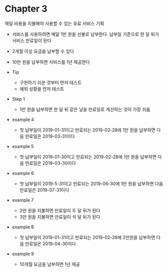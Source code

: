 # Chapter 3
매달 비용을 지불해야 사용할 수 있는 유료 서비스 기획
- 서비스를 사용하려면 매달 1만 원을 선불로 납부한다. 납부일 기준으로 한 달 뒤가 서비스 만료일이 된다
- 2개월 이상 요금을 납부할 수 있다
- 10만 원을 납부하면 서비스를 1년 제공한다

- Tip
  - 구현하기 쉬운 것부터 먼저 테스트 
  - 예외 상황을 먼저 테스트 

- Step 1
  - 1만 원을 납부하면 한 달 뒤 같은 날을 만료일로 계산하는 것이 가장 쉬움

- example 4 
  - 첫 납부일이 2019-01-31이고 만료되는 2019-02-28에 1만 원을 납부하면 다음 만료일은 2019-03-31이다

- example 5
  - 첫 납부일이 2019-01-30이고 만료되는 2019-02-28에 1만 원을 납부하면 다음 만료일은 2019-03-30이다

- example 6
  - 첫 납부일이 2019-5-31이고 만료되는 2019-06-30에 1만 원을 납부하면 다음 만료일은 2019-07-31이다

- example 7
  - 2만 원을 지불하면 만료일이 두 달 뒤가 된다
  - 3만 원을 지불하면 만료일이 석 달 뒤가 된다 

- example 8
  - 첫 납부일이 2019-01-31이고 만료되는 2019-02-28에 2만원을 납부하면 다음 만료일은 2019-04-30이다

- example 9
  - 10개월 요금을 납부하면 1년 제공